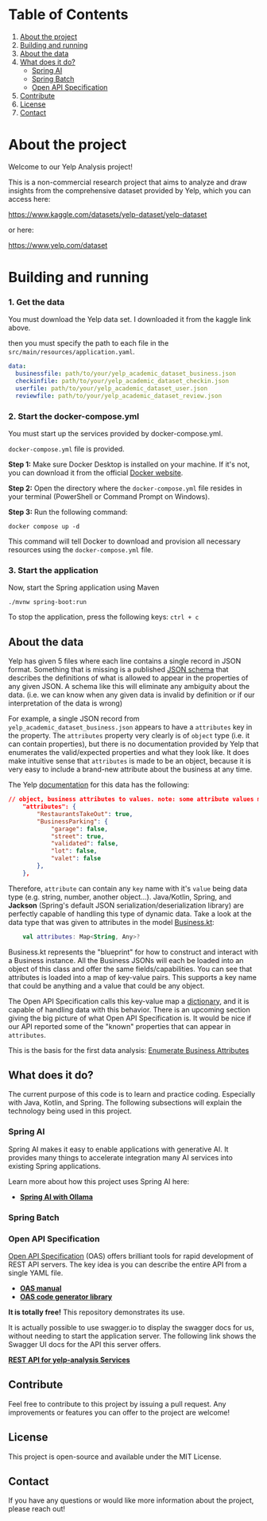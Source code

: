 # Table of Contents

1. [About the project](#About-the-project)
2. [Building and running](#Building-and-running)
3. [About the data](#about-the-data)
4. [What does it do?](#what-does-it-do)
   * [Spring AI](#spring-ai)
   * [Spring Batch](#spring-batch)
   * [Open API Specification](#open-api-specification)
5. [Contribute](#contribute)
6. [License](#license)
7. [Contact](#contact)

# About the project

Welcome to our Yelp Analysis project! 

This is a non-commercial research project that aims to analyze
and draw insights from the comprehensive dataset provided by Yelp,
which you can access here: 

https://www.kaggle.com/datasets/yelp-dataset/yelp-dataset

or here:

https://www.yelp.com/dataset

# Building and running

### 1. Get the data

You must download the Yelp data set. I downloaded it from the kaggle link above.

then you must specify the path to each file in the `src/main/resources/application.yaml`.
```yaml
data:
  businessfile: path/to/your/yelp_academic_dataset_business.json
  checkinfile: path/to/your/yelp_academic_dataset_checkin.json
  userfile: path/to/your/yelp_academic_dataset_user.json
  reviewfile: path/to/your/yelp_academic_dataset_review.json
```


### 2. Start the docker-compose.yml
You must start up the services provided by docker-compose.yml.

`docker-compose.yml` file is provided.

**Step 1:** Make sure Docker Desktop is installed on your machine. If it's not, you can download it from the official [Docker website](https://www.docker.com/).

**Step 2:** Open the directory where the `docker-compose.yml` file resides in your terminal (PowerShell or Command Prompt on Windows).

**Step 3:** Run the following command: 
```shell
docker compose up -d
````

This command will tell Docker to download and provision all necessary resources using the `docker-compose.yml` file.

### 3. Start the application
Now, start the Spring application using Maven
```shell
./mvnw spring-boot:run
```
To stop the application, press the following keys:
`ctrl + c`

## About the data
Yelp has given 5 files where each line contains a single record in JSON format.
Something that is missing is a published [JSON schema](https://json-schema.org/) that describes the definitions
of what is allowed to appear in the properties of any given JSON. A schema like this will eliminate any
ambiguity about the data. (i.e. we can know when any given data is invalid by definition or if our interpretation of
the data is wrong)

For example, a single JSON record from `yelp_academic_dataset_business.json` appears to have
a `attributes` key in the property. The `attributes` property very clearly is of `object` type
(i.e. it can contain properties), but there is no documentation provided by Yelp that
enumerates the valid/expected properties and what they look like. It does make intuitive sense that 
`attributes` is made to be an object, because it is very easy to include a brand-new attribute about
the business at any time.

The Yelp [documentation](https://www.yelp.com/dataset/documentation/main) for this data has the following:
```json
// object, business attributes to values. note: some attribute values might be objects
    "attributes": {
        "RestaurantsTakeOut": true,
        "BusinessParking": {
            "garage": false,
            "street": true,
            "validated": false,
            "lot": false,
            "valet": false
        },
    },
```

Therefore, `attribute` can contain any `key` name with it's `value` being
data type (e.g. string, number, another object...). Java/Kotlin, Spring, and **Jackson** (Spring's default JSON serialization/deserialization library)
are perfectly capable of handling this type of dynamic data. Take a look at the data type that was given
to attributes in the model [Business.kt](src/main/java/com/mpc/data/yelputil/model/Business.kt):
```kotlin
    val attributes: Map<String, Any>?
```
Business.kt represents the "blueprint" for how to construct and interact with a Business instance.
All the Business JSONs will each be loaded into an object of this class and offer the same fields/capabilities.
You can see that attributes is loaded into a map of key-value pairs. This supports a key name that could be anything
and a value that could be any object.

The Open API Specification calls this key-value map a [dictionary](https://swagger.io/docs/specification/data-models/dictionaries/),
and it is capable of handling data with this behavior. There is an upcoming section giving the big picture of what
Open API Specification is. It would be nice if our API reported some of the "known" properties that can appear in 
`attributes`. 

This is the basis for the first data analysis: [Enumerate Business Attributes](docs/BUSSINESS-ATTRIBUTES.md)

## What does it do?
The current purpose of this code is to learn and practice coding. Especially with Java, Kotlin, and Spring.
The following subsections will explain the technology being used in this project.

### Spring AI
Spring AI makes it easy to enable applications with generative AI. It provides many things to accelerate
integration many AI services into existing Spring applications. 

Learn more about how this project uses Spring AI here:

- **[Spring AI with Ollama](docs/README-ai.md)**

### Spring Batch

### Open API Specification
[Open API Specification](https://swagger.io/) (OAS) offers brilliant tools for rapid development of REST API servers.
The key idea is you can describe the entire API from a single YAML file.

- **[OAS manual](https://swagger.io/docs/specification/about/)**
- **[OAS code generator library](https://github.com/OpenAPITools/openapi-generator/tree/7bc2a660658766175a0fcde8e77c1b475bc970e6/docs/generators)**

**It is totally free!** This repository demonstrates its use.

It is actually possible to use swagger.io to display the swagger docs for us, without needing to start the application server.
The following link shows the Swagger UI docs for the API this server offers.

**[REST API for yelp-analysis Services](https://petstore.swagger.io/?url=https://raw.githubusercontent.com/zowe/docs-site/docs-staging/api_definitions/datasets.json)**

## Contribute

Feel free to contribute to this project by issuing a pull request. Any improvements or features you can offer to the project are welcome!

## License

This project is open-source and available under the MIT License.

## Contact

If you have any questions or would like more information about the project, please reach out!